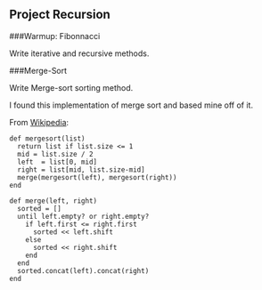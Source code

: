## Project Recursion

###Warmup: Fibonnacci

Write iterative and recursive methods.

###Merge-Sort

Write Merge-sort sorting method.


I found this implementation of merge sort and based mine off of it.

From [Wikipedia](http://en.wikibooks.org/wiki/Algorithm_Implementation/Sorting/Merge_sort#Python):

```
def mergesort(list)
  return list if list.size <= 1
  mid = list.size / 2
  left  = list[0, mid]
  right = list[mid, list.size-mid]
  merge(mergesort(left), mergesort(right))
end
 
def merge(left, right)
  sorted = []
  until left.empty? or right.empty?
    if left.first <= right.first
      sorted << left.shift
    else
      sorted << right.shift
    end
  end
  sorted.concat(left).concat(right)
end
```